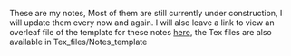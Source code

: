 These are my notes, Most of them are still currently under construction, I will update them every now and again.
I will also leave a link to view an overleaf file of the template for these notes [here](https://www.overleaf.com/read/vhqsjfxnzkcz#f0868a), the Tex files are also available in Tex_files/Notes_template

